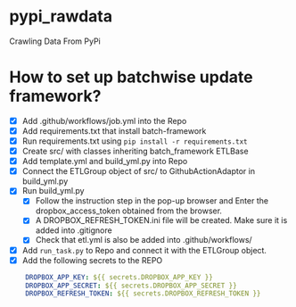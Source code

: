 # pypi_rawdata
Crawling Data From PyPi


# How to set up batchwise update framework? 

- [X] Add .github/workflows/job.yml into the Repo
- [X] Add requirements.txt that install batch-framework
- [X] Run requirements.txt using `pip install -r requirements.txt`
- [X] Create src/ with classes inheriting batch_framework ETLBase
- [X] Add template.yml and build_yml.py into Repo
- [X] Connect the ETLGroup object of src/ to GithubActionAdaptor in build_yml.py
- [X] Run build_yml.py 
    - [X] Follow the instruction step in the pop-up browser and Enter the dropbox_access_token obtained from the browser.
    - [X] A DROPBOX_REFRESH_TOKEN.ini file will be created. Make sure it is added into .gitignore
    - [X] Check that etl.yml is also be added into .github/workflows/
- [X] Add `run_task.py` to Repo and connect it with the ETLGroup object.
- [X] Add the following secrets to the REPO

```yml
    DROPBOX_APP_KEY: ${{ secrets.DROPBOX_APP_KEY }}
    DROPBOX_APP_SECRET: ${{ secrets.DROPBOX_APP_SECRET }}
    DROPBOX_REFRESH_TOKEN: ${{ secrets.DROPBOX_REFRESH_TOKEN }}
```